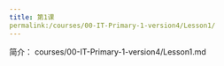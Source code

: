```yaml
---
title: 第1课
permalink:/courses/00-IT-Primary-1-version4/Lesson1/
---
```

简介：
courses/00-IT-Primary-1-version4/Lesson1.md
